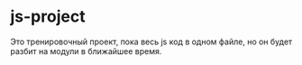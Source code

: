 # js-project

Это тренировочный проект, пока весь js код в одном файле, но он будет разбит на модули в ближайшее время.
